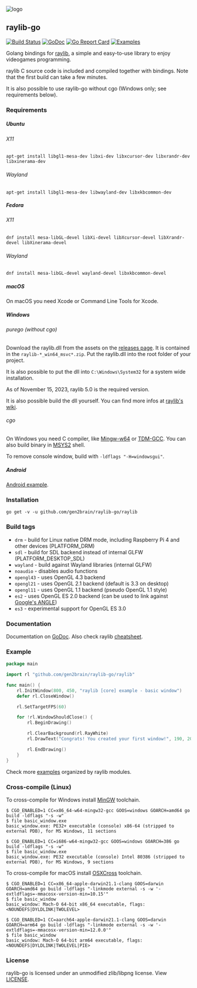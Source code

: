 ![logo](https://goo.gl/XlIcXz)
## raylib-go
[![Build Status](https://github.com/gen2brain/raylib-go/actions/workflows/build.yml/badge.svg)](https://github.com/gen2brain/raylib-go/actions)
[![GoDoc](https://godoc.org/github.com/gen2brain/raylib-go/raylib?status.svg)](https://godoc.org/github.com/gen2brain/raylib-go/raylib)
[![Go Report Card](https://goreportcard.com/badge/github.com/gen2brain/raylib-go/raylib)](https://goreportcard.com/report/github.com/gen2brain/raylib-go/raylib)
[![Examples](https://img.shields.io/badge/learn%20by-examples-0077b3.svg?style=flat-square)](https://github.com/gen2brain/raylib-go/tree/master/examples)

Golang bindings for [raylib](http://www.raylib.com/), a simple and easy-to-use library to enjoy videogames programming.

raylib C source code is included and compiled together with bindings. Note that the first build can take a few minutes.

It is also possible to use raylib-go without cgo (Windows only; see requirements below).

### Requirements

##### Ubuntu

###### X11

    apt-get install libgl1-mesa-dev libxi-dev libxcursor-dev libxrandr-dev libxinerama-dev

###### Wayland

    apt-get install libgl1-mesa-dev libwayland-dev libxkbcommon-dev

##### Fedora

###### X11

    dnf install mesa-libGL-devel libXi-devel libXcursor-devel libXrandr-devel libXinerama-devel

###### Wayland

    dnf install mesa-libGL-devel wayland-devel libxkbcommon-devel

##### macOS

On macOS you need Xcode or Command Line Tools for Xcode.

##### Windows

###### purego (without cgo)

Download the raylib.dll from the assets on the [releases page](https://github.com/raysan5/raylib/releases). It is contained in the `raylib-*_win64_msvc*.zip`.
Put the raylib.dll into the root folder of your project.

It is also possible to put the dll into `C:\Windows\System32` for a system wide installation.

As of November 15, 2023, raylib 5.0 is the required version.

It is also possible build the dll yourself. You can find more infos at [raylib's wiki](https://github.com/raysan5/raylib/wiki/Working-on-Windows).

###### cgo

On Windows you need C compiler, like [Mingw-w64](https://mingw-w64.org) or [TDM-GCC](http://tdm-gcc.tdragon.net/).
You can also build binary in [MSYS2](https://msys2.github.io/) shell.

To remove console window, build with `-ldflags "-H=windowsgui"`.

##### Android

[Android example](https://github.com/gen2brain/raylib-go/tree/master/examples/others/android/example).

### Installation

    go get -v -u github.com/gen2brain/raylib-go/raylib

### Build tags

* `drm` - build for Linux native DRM mode, including Raspberry Pi 4 and other devices (PLATFORM_DRM)
* `sdl` - build for SDL backend instead of internal GLFW (PLATFORM_DESKTOP_SDL)
* `wayland` - build against Wayland libraries (internal GLFW)
* `noaudio` - disables audio functions
* `opengl43` - uses OpenGL 4.3 backend
* `opengl21` - uses OpenGL 2.1 backend (default is 3.3 on desktop)
* `opengl11` - uses OpenGL 1.1 backend (pseudo OpenGL 1.1 style)
* `es2` - uses OpenGL ES 2.0 backend (can be used to link against [Google's ANGLE](https://github.com/google/angle))
* `es3` - experimental support for OpenGL ES 3.0

### Documentation

Documentation on [GoDoc](https://godoc.org/github.com/gen2brain/raylib-go/raylib). Also check raylib [cheatsheet](http://www.raylib.com/cheatsheet/cheatsheet.html).

### Example

```go
package main

import rl "github.com/gen2brain/raylib-go/raylib"

func main() {
	rl.InitWindow(800, 450, "raylib [core] example - basic window")
	defer rl.CloseWindow()

	rl.SetTargetFPS(60)

	for !rl.WindowShouldClose() {
		rl.BeginDrawing()

		rl.ClearBackground(rl.RayWhite)
		rl.DrawText("Congrats! You created your first window!", 190, 200, 20, rl.LightGray)

		rl.EndDrawing()
	}
}
```

Check more [examples](https://github.com/gen2brain/raylib-go/tree/master/examples) organized by raylib modules.

### Cross-compile (Linux)

To cross-compile for Windows install [MinGW](https://www.mingw-w64.org/) toolchain.

```
$ CGO_ENABLED=1 CC=x86_64-w64-mingw32-gcc GOOS=windows GOARCH=amd64 go build -ldflags "-s -w"
$ file basic_window.exe
basic_window.exe: PE32+ executable (console) x86-64 (stripped to external PDB), for MS Windows, 11 sections

$ CGO_ENABLED=1 CC=i686-w64-mingw32-gcc GOOS=windows GOARCH=386 go build -ldflags "-s -w"
$ file basic_window.exe
basic_window.exe: PE32 executable (console) Intel 80386 (stripped to external PDB), for MS Windows, 9 sections
```

To cross-compile for macOS install [OSXCross](https://github.com/tpoechtrager/osxcross) toolchain.

```
$ CGO_ENABLED=1 CC=x86_64-apple-darwin21.1-clang GOOS=darwin GOARCH=amd64 go build -ldflags "-linkmode external -s -w '-extldflags=-mmacosx-version-min=10.15'"
$ file basic_window
basic_window: Mach-O 64-bit x86_64 executable, flags:<NOUNDEFS|DYLDLINK|TWOLEVEL>

$ CGO_ENABLED=1 CC=aarch64-apple-darwin21.1-clang GOOS=darwin GOARCH=arm64 go build -ldflags "-linkmode external -s -w '-extldflags=-mmacosx-version-min=12.0.0'"
$ file basic_window
basic_window: Mach-O 64-bit arm64 executable, flags:<NOUNDEFS|DYLDLINK|TWOLEVEL|PIE>
```

### License

raylib-go is licensed under an unmodified zlib/libpng license. View [LICENSE](https://github.com/gen2brain/raylib-go/blob/master/LICENSE).
